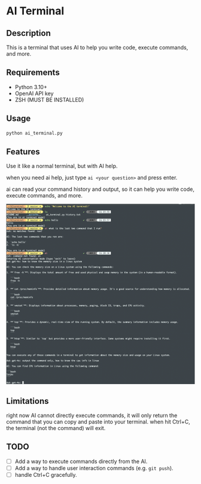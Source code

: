 # AI Terminal

## Description

This is a terminal that uses AI to help you write code, execute commands, and more.

## Requirements

- Python 3.10+
- OpenAI API key
- ZSH (MUST BE INSTALLED)

## Usage

```bash
python ai_terminal.py
```

## Features
Use it like a normal terminal, but with AI help.

when you need ai help, just type `ai <your question>` and press enter.

ai can read your command history and output, so it can help you write code, execute commands, and more.

![usage](./image/usage.png)

## Limitations

right now AI cannot directly execute commands, it will only return the command that you can copy and paste into your terminal.
when hit Ctrl+C, the terminal (not the command) will exit.

## TODO

- [ ] Add a way to execute commands directly from the AI.
- [ ] Add a way to handle user interaction commands (e.g. `git push`).
- [ ] handle Ctrl+C gracefully.
